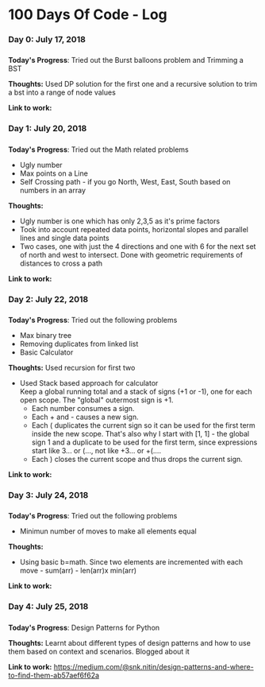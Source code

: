 # 100 Days Of Code - Log

### Day 0: July 17, 2018 
##### 

**Today's Progress**: Tried out the Burst balloons problem and Trimming a BST

**Thoughts:**  Used DP solution for the first one and a recursive solution to trim a bst into a range of node values

**Link to work:** 


### Day 1: July 20, 2018 
##### 

**Today's Progress**: Tried out the Math related problems
* Ugly number 
* Max points on a Line
* Self Crossing path -  if you go North, West, East, South based on numbers in an array

**Thoughts:**  
* Ugly number is one which has only 2,3,5 as it's prime factors
* Took into account repeated data points, horizontal slopes and parallel lines and single data points
* Two cases, one with just the 4 directions and one with 6 for the next set of north and west to intersect. Done with geometric requirements of distances to cross a path

**Link to work:** 

### Day 2: July 22, 2018 
##### 

**Today's Progress**: Tried out the following problems
* Max binary tree
* Removing duplicates from linked list
* Basic Calculator

**Thoughts:**  Used recursion for first two

* Used Stack based approach for calculator  
  Keep a global running total and a stack of signs (+1 or -1), one for each open scope. The "global" outermost sign is +1.
    - Each number consumes a sign.
    - Each + and - causes a new sign.
    - Each ( duplicates the current sign so it can be used for the first term inside the new scope. That's also why I start with [1, 1] - the global sign 1 and a duplicate to be used for the first term, since expressions start like 3... or (..., not like +3... or +(....
    - Each ) closes the current scope and thus drops the current sign.


**Link to work:** 

### Day 3: July 24, 2018 
##### 

**Today's Progress**: Tried out the following problems
* Minimun number of moves to make all elements equal


**Thoughts:**  
* Using basic b=math. Since two elements are incremented with each move - sum(arr) - len(arr)x min(arr)


**Link to work:** 


### Day 4: July 25, 2018 
##### 

**Today's Progress**: Design Patterns for Python

**Thoughts:**  Learnt about different types of design patterns and how to use them based on context and scenarios. Blogged about it

**Link to work:** https://medium.com/@snk.nitin/design-patterns-and-where-to-find-them-ab57aef6f62a


